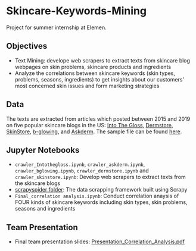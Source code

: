 # Skincare-Keywords-Mining
Project for summer internship at Elemen.

## Objectives
* Text Mining: develope web scrapers to extract texts from skincare blog webpages on skin problems, skincare products and ingredients
* Analyze the correlations between skincare keywords (skin types, problems, seasons, ingredients) to get insights about our customers’ most concerned skin issues and form marketing strategies

## Data
The texts are extracted from articles which posted between 2015 and 2019 on five popular skincare blogs in the US: [Into The Gloss](https://intothegloss.com/sections/skincare/), [Dermstore](https://www.dermstore.com/blog/category/skin-care/), [SkinStore](https://www.skinstore.com/blog/skincare/), [b-glowing](https://www.b-glowing.com/blog/category/skincare/), and [Askderm](https://askderm.com/blogs/askderm-blog/). The sample file can be found [here](https://github.com/yding-nyu/Skincare-Keywords-Mining/tree/master/data).

## Jupyter Notebooks
* `crawler_Intothegloss.ipynb`, `crawler_askderm.ipynb`, `crawler_bglowing.ipynb`, `crawler_dermstore.ipynb` and `crawler_skinstore.ipynb`: Develop web scrapers to extract texts from the skincare blogs
* [scrapyspider folder](https://github.com/yding-nyu/Skincare-Keywords-Mining/tree/master/scrapyspider/scrapyspider): The data scrapping framework built using Scrapy
* `Final_correlation analysis.ipynb`: Conduct correlation anaysis of FOUR kinds of skincare keywords including skin types, skin problems, seasons and ingredients


## Team Presentation
* Final team presentation slides: [Presentation_Correlation_Analysis.pdf](https://github.com/yding-nyu/Skincare-Keywords-Mining/blob/master/Presentation_Correlation_Analysis.pdf)
